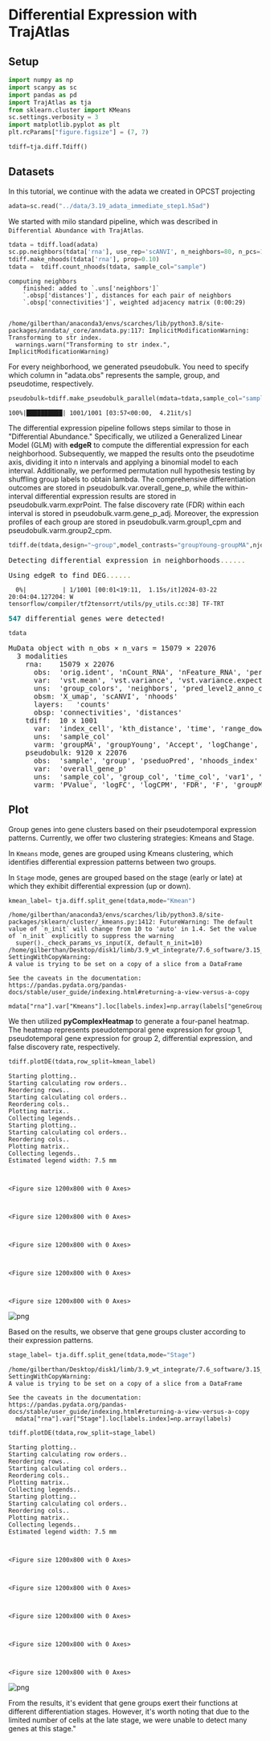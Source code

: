 # Differential Expression with TrajAtlas

## Setup


```python
import numpy as np
import scanpy as sc
import pandas as pd
import TrajAtlas as tja
from sklearn.cluster import KMeans
sc.settings.verbosity = 3
import matplotlib.pyplot as plt
plt.rcParams["figure.figsize"] = (7, 7)
```


```python
tdiff=tja.diff.Tdiff()
```

## Datasets

In this tutorial, we continue with the adata we created in OPCST projecting


```python
adata=sc.read("../data/3.19_adata_immediate_step1.h5ad")
```

We started with milo standard pipeline, which was described in `Differential Abundance with TrajAtlas`.


```python
tdata = tdiff.load(adata)
sc.pp.neighbors(tdata['rna'], use_rep='scANVI', n_neighbors=80, n_pcs=15)
tdiff.make_nhoods(tdata['rna'], prop=0.10)
tdata =  tdiff.count_nhoods(tdata, sample_col="sample")
```

    computing neighbors
        finished: added to `.uns['neighbors']`
        `.obsp['distances']`, distances for each pair of neighbors
        `.obsp['connectivities']`, weighted adjacency matrix (0:00:29)


    /home/gilberthan/anaconda3/envs/scarches/lib/python3.8/site-packages/anndata/_core/anndata.py:117: ImplicitModificationWarning: Transforming to str index.
      warnings.warn("Transforming to str index.", ImplicitModificationWarning)


For every neighborhood, we generated pseudobulk. You need to specify which column in "adata.obs" represents the sample, group, and pseudotime, respectively.


```python
pseudobulk=tdiff.make_pseudobulk_parallel(mdata=tdata,sample_col="sample",group_col="group",time_col="pseduoPred",njob=25,min_cell=4)
```

    100%|██████████| 1001/1001 [03:57<00:00,  4.21it/s]


The differential expression pipeline follows steps similar to those in "Differential Abundance." Specifically, we utilized a Generalized Linear Model (GLM) with **edgeR** to compute the differential expression for each neighborhood. Subsequently, we mapped the results onto the pseudotime axis, dividing it into n intervals and applying a binomial model to each interval. Additionally, we performed permutation null hypothesis testing by shuffling group labels to obtain lambda. The comprehensive differentiation outcomes are stored in pseudobulk.var.overall_gene_p, while the within-interval differential expression results are stored in pseudobulk.varm.exprPoint. The false discovery rate (FDR) within each interval is stored in pseudobulk.varm.gene_p_adj. Moreover, the expression profiles of each group are stored in pseudobulk.varm.group1_cpm and pseudobulk.varm.group2_cpm.


```python
tdiff.de(tdata,design="~group",model_contrasts="groupYoung-groupMA",njob=-1,fix_libsize=False,shuffle_times=5)
```


<pre style="white-space:pre;overflow-x:auto;line-height:normal;font-family:Menlo,'DejaVu Sans Mono',consolas,'Courier New',monospace">Detecting differential expression in neighborhoods<span style="color: #808000; text-decoration-color: #808000">......</span>
</pre>




<pre style="white-space:pre;overflow-x:auto;line-height:normal;font-family:Menlo,'DejaVu Sans Mono',consolas,'Courier New',monospace">Using edgeR to find DEG<span style="color: #808000; text-decoration-color: #808000">......</span>
</pre>



      0%|          | 1/1001 [00:01<19:11,  1.15s/it]2024-03-22 20:04:04.127204: W tensorflow/compiler/tf2tensorrt/utils/py_utils.cc:38] TF-TRT 

<pre style="white-space:pre;overflow-x:auto;line-height:normal;font-family:Menlo,'DejaVu Sans Mono',consolas,'Courier New',monospace"><span style="color: #008080; text-decoration-color: #008080; font-weight: bold">547</span> differential genes were detected!
</pre>




```python
tdata
```




<pre>MuData object with n_obs × n_vars = 15079 × 22076
  3 modalities
    rna:	15079 x 22076
      obs:	&#x27;orig.ident&#x27;, &#x27;nCount_RNA&#x27;, &#x27;nFeature_RNA&#x27;, &#x27;percent_mito&#x27;, &#x27;RNA_snn_res.0.5&#x27;, &#x27;seurat_clusters&#x27;, &#x27;group&#x27;, &#x27;sample&#x27;, &#x27;pseduoPred&#x27;, &#x27;pred_level1_anno&#x27;, &#x27;pred_level2_anno&#x27;, &#x27;pred_level3_anno&#x27;, &#x27;pred_level4_anno&#x27;, &#x27;pred_level5_anno&#x27;, &#x27;pred_level6_anno&#x27;, &#x27;pred_level7_anno&#x27;, &#x27;pred_lineage_fibro&#x27;, &#x27;pred_lineage_lepr&#x27;, &#x27;pred_lineage_msc&#x27;, &#x27;pred_lineage_chondro&#x27;, &#x27;lineageSum&#x27;, &#x27;Cell&#x27;, &#x27;nhood_ixs_random&#x27;, &#x27;nhood_ixs_refined&#x27;, &#x27;nhood_kth_distance&#x27;
      var:	&#x27;vst.mean&#x27;, &#x27;vst.variance&#x27;, &#x27;vst.variance.expected&#x27;, &#x27;vst.variance.standardized&#x27;, &#x27;vst.variable&#x27;
      uns:	&#x27;group_colors&#x27;, &#x27;neighbors&#x27;, &#x27;pred_level2_anno_colors&#x27;, &#x27;pred_level3_anno_colors&#x27;, &#x27;pred_lineage_chondro_colors&#x27;, &#x27;pred_lineage_fibro_colors&#x27;, &#x27;pred_lineage_lepr_colors&#x27;, &#x27;pred_lineage_msc_colors&#x27;, &#x27;umap&#x27;, &#x27;nhood_neighbors_key&#x27;
      obsm:	&#x27;X_umap&#x27;, &#x27;scANVI&#x27;, &#x27;nhoods&#x27;
      layers:	&#x27;counts&#x27;
      obsp:	&#x27;connectivities&#x27;, &#x27;distances&#x27;
    tdiff:	10 x 1001
      var:	&#x27;index_cell&#x27;, &#x27;kth_distance&#x27;, &#x27;time&#x27;, &#x27;range_down&#x27;, &#x27;range_up&#x27;
      uns:	&#x27;sample_col&#x27;
      varm:	&#x27;groupMA&#x27;, &#x27;groupYoung&#x27;, &#x27;Accept&#x27;, &#x27;logChange&#x27;, &#x27;null_mean&#x27;
    pseudobulk:	9120 x 22076
      obs:	&#x27;sample&#x27;, &#x27;group&#x27;, &#x27;pseduoPred&#x27;, &#x27;nhoods_index&#x27;
      var:	&#x27;overall_gene_p&#x27;
      uns:	&#x27;sample_col&#x27;, &#x27;group_col&#x27;, &#x27;time_col&#x27;, &#x27;var1&#x27;, &#x27;var2&#x27;, &#x27;shuffle_times&#x27;, &#x27;sum&#x27;
      varm:	&#x27;PValue&#x27;, &#x27;logFC&#x27;, &#x27;logCPM&#x27;, &#x27;FDR&#x27;, &#x27;F&#x27;, &#x27;groupMA&#x27;, &#x27;groupYoung&#x27;, &#x27;SPFDR&#x27;, &#x27;null_mean&#x27;, &#x27;nullPoint&#x27;, &#x27;truePoint&#x27;, &#x27;exprPoint&#x27;, &#x27;group1_cpm&#x27;, &#x27;group2_cpm&#x27;, &#x27;gene_p_adj&#x27;</pre>



## Plot

Group genes into gene clusters based on their pseudotemporal expression patterns. Currently, we offer two clustering strategies: Kmeans and Stage.

In `Kmeans` mode, genes are grouped using Kmeans clustering, which identifies differential expression patterns between two groups.

In `Stage` mode, genes are grouped based on the stage (early or late) at which they exhibit differential expression (up or down).


```python
kmean_label= tja.diff.split_gene(tdata,mode="Kmean")
```

    /home/gilberthan/anaconda3/envs/scarches/lib/python3.8/site-packages/sklearn/cluster/_kmeans.py:1412: FutureWarning: The default value of `n_init` will change from 10 to 'auto' in 1.4. Set the value of `n_init` explicitly to suppress the warning
      super()._check_params_vs_input(X, default_n_init=10)
    /home/gilberthan/Desktop/disk1/limb/3.9_wt_integrate/7.6_software/3.15_trajAtlas/script/../../../../TrajAtlas/TrajAtlas/TrajDiff/trajdiff_utils.py:157: SettingWithCopyWarning: 
    A value is trying to be set on a copy of a slice from a DataFrame
    
    See the caveats in the documentation: https://pandas.pydata.org/pandas-docs/stable/user_guide/indexing.html#returning-a-view-versus-a-copy
      mdata["rna"].var["Kmeans"].loc[labels.index]=np.array(labels["geneGroup"])


We then utilized **pyComplexHeatmap** to generate a four-panel heatmap. The heatmap represents pseudotemporal gene expression for group 1, pseudotemporal gene expression for group 2, differential expression, and false discovery rate, respectively.


```python
tdiff.plotDE(tdata,row_split=kmean_label)
```

    Starting plotting..
    Starting calculating row orders..
    Reordering rows..
    Starting calculating col orders..
    Reordering cols..
    Plotting matrix..
    Collecting legends..
    Starting plotting..
    Starting calculating col orders..
    Reordering cols..
    Plotting matrix..
    Collecting legends..
    Estimated legend width: 7.5 mm



    <Figure size 1200x800 with 0 Axes>



    <Figure size 1200x800 with 0 Axes>



    <Figure size 1200x800 with 0 Axes>



    <Figure size 1200x800 with 0 Axes>



    <Figure size 1200x800 with 0 Axes>



    
![png](image/output_18_6.png)
    


Based on the results, we observe that gene groups cluster according to their expression patterns.


```python
stage_label= tja.diff.split_gene(tdata,mode="Stage")
```

    /home/gilberthan/Desktop/disk1/limb/3.9_wt_integrate/7.6_software/3.15_trajAtlas/script/../../../../TrajAtlas/TrajAtlas/TrajDiff/trajdiff_utils_12.py:198: SettingWithCopyWarning: 
    A value is trying to be set on a copy of a slice from a DataFrame
    
    See the caveats in the documentation: https://pandas.pydata.org/pandas-docs/stable/user_guide/indexing.html#returning-a-view-versus-a-copy
      mdata["rna"].var["Stage"].loc[labels.index]=np.array(labels)



```python
tdiff.plotDE(tdata,row_split=stage_label)
```

    Starting plotting..
    Starting calculating row orders..
    Reordering rows..
    Starting calculating col orders..
    Reordering cols..
    Plotting matrix..
    Collecting legends..
    Starting plotting..
    Starting calculating col orders..
    Reordering cols..
    Plotting matrix..
    Collecting legends..
    Estimated legend width: 7.5 mm



    <Figure size 1200x800 with 0 Axes>



    <Figure size 1200x800 with 0 Axes>



    <Figure size 1200x800 with 0 Axes>



    <Figure size 1200x800 with 0 Axes>



    <Figure size 1200x800 with 0 Axes>



    
![png](image/output_21_6.png)
    


From the results, it's evident that gene groups exert their functions at different differentiation stages. However, it's worth noting that due to the limited number of cells at the late stage, we were unable to detect many genes at this stage."
